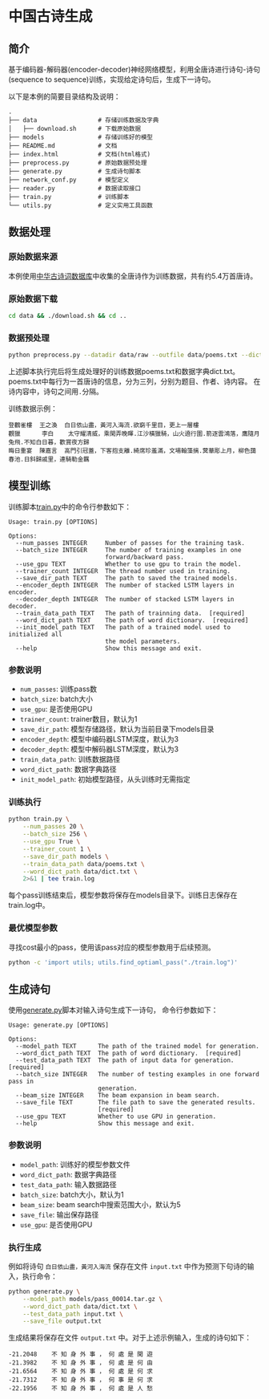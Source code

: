 # 中国古诗生成

## 简介
基于编码器-解码器(encoder-decoder)神经网络模型，利用全唐诗进行诗句-诗句(sequence to sequence)训练，实现给定诗句后，生成下一诗句。

以下是本例的简要目录结构及说明：

```text
.
├── data                 # 存储训练数据及字典
│   ├── download.sh      # 下载原始数据
├── models               # 存储训练好的模型
├── README.md            # 文档
├── index.html           # 文档(html格式)
├── preprocess.py        # 原始数据预处理
├── generate.py          # 生成诗句脚本
├── network_conf.py      # 模型定义
├── reader.py            # 数据读取接口
├── train.py             # 训练脚本
└── utils.py             # 定义实用工具函数
```

## 数据处理
### 原始数据来源
本例使用[中华古诗词数据库](https://github.com/chinese-poetry/chinese-poetry)中收集的全唐诗作为训练数据，共有约5.4万首唐诗。

### 原始数据下载
```bash
cd data && ./download.sh && cd ..
```
### 数据预处理
```bash
python preprocess.py --datadir data/raw --outfile data/poems.txt --dictfile data/dict.txt
```

上述脚本执行完后将生成处理好的训练数据poems.txt和数据字典dict.txt。poems.txt中每行为一首唐诗的信息，分为三列，分别为题目、作者、诗内容。
在诗内容中，诗句之间用`.`分隔。

训练数据示例：
```text
登鸛雀樓  王之渙  白日依山盡，黃河入海流.欲窮千里目，更上一層樓
觀獵      李白    太守耀清威，乘閑弄晚暉.江沙橫獵騎，山火遶行圍.箭逐雲鴻落，鷹隨月兔飛.不知白日暮，歡賞夜方歸
晦日重宴  陳嘉言  高門引冠蓋，下客抱支離.綺席珍羞滿，文場翰藻摛.蓂華彫上月，柳色藹春池.日斜歸戚里，連騎勒金羈
```

## 模型训练
训练脚本[train.py](./train.py)中的命令行参数如下：
```
Usage: train.py [OPTIONS]

Options:
  --num_passes INTEGER     Number of passes for the training task.
  --batch_size INTEGER     The number of training examples in one
                           forward/backward pass.
  --use_gpu TEXT           Whether to use gpu to train the model.
  --trainer_count INTEGER  The thread number used in training.
  --save_dir_path TEXT     The path to saved the trained models.
  --encoder_depth INTEGER  The number of stacked LSTM layers in encoder.
  --decoder_depth INTEGER  The number of stacked LSTM layers in decoder.
  --train_data_path TEXT   The path of trainning data.  [required]
  --word_dict_path TEXT    The path of word dictionary.  [required]
  --init_model_path TEXT   The path of a trained model used to initialized all
                           the model parameters.
  --help                   Show this message and exit.
```
### 参数说明
- `num_passes`: 训练pass数
- `batch_size`: batch大小
- `use_gpu`: 是否使用GPU
- `trainer_count`: trainer数目，默认为1
- `save_dir_path`: 模型存储路径，默认为当前目录下models目录
- `encoder_depth`: 模型中编码器LSTM深度，默认为3
- `decoder_depth`: 模型中解码器LSTM深度，默认为3
- `train_data_path`: 训练数据路径
- `word_dict_path`: 数据字典路径
- `init_model_path`: 初始模型路径，从头训练时无需指定

### 训练执行
```bash
python train.py \
    --num_passes 20 \
    --batch_size 256 \
    --use_gpu True \
    --trainer_count 1 \
    --save_dir_path models \
    --train_data_path data/poems.txt \
    --word_dict_path data/dict.txt \
    2>&1 | tee train.log
```
每个pass训练结束后，模型参数将保存在models目录下。训练日志保存在train.log中。

### 最优模型参数
寻找cost最小的pass，使用该pass对应的模型参数用于后续预测。
```bash
python -c 'import utils; utils.find_optiaml_pass("./train.log")'
```

## 生成诗句
使用[generate.py](./generate.py)脚本对输入诗句生成下一诗句，
命令行参数如下：
```
Usage: generate.py [OPTIONS]

Options:
  --model_path TEXT      The path of the trained model for generation.
  --word_dict_path TEXT  The path of word dictionary.  [required]
  --test_data_path TEXT  The path of input data for generation.  [required]
  --batch_size INTEGER   The number of testing examples in one forward pass in
                         generation.
  --beam_size INTEGER    The beam expansion in beam search.
  --save_file TEXT       The file path to save the generated results.
                         [required]
  --use_gpu TEXT         Whether to use GPU in generation.
  --help                 Show this message and exit.
```
### 参数说明
- `model_path`: 训练好的模型参数文件
- `word_dict_path`: 数据字典路径
- `test_data_path`: 输入数据路径
- `batch_size`: batch大小，默认为1
- `beam_size`: beam search中搜索范围大小，默认为5
- `save_file`: 输出保存路径
- `use_gpu`: 是否使用GPU

### 执行生成
例如将诗句 `白日依山盡，黃河入海流` 保存在文件 `input.txt` 中作为预测下句诗的输入，执行命令：
```bash
python generate.py \
    --model_path models/pass_00014.tar.gz \
    --word_dict_path data/dict.txt \
    --test_data_path input.txt \
    --save_file output.txt
```
生成结果将保存在文件 `output.txt` 中。对于上述示例输入，生成的诗句如下：
```text
-21.2048    不 知 身 外 事 ， 何 處 是 閑 遊
-21.3982    不 知 身 外 事 ， 何 處 是 何 由
-21.6564    不 知 身 外 事 ， 何 處 是 何 求
-21.7312    不 知 身 外 事 ， 何 事 是 何 求
-22.1956    不 知 身 外 事 ， 何 處 是 人 愁
```
